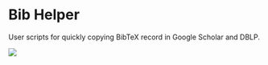 # Bib Helper

User scripts for quickly copying BibTeX record in Google Scholar and DBLP.

![](https://user-images.githubusercontent.com/36265606/180193472-806ea344-4eb0-4320-9b2d-70e1dc014083.gif)

